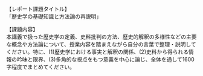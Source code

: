 【レポート課題タイトル】  
「歴史学の基礎知識と方法論の再説明」

【課題内容】  
本講義で扱った歴史学の定義、史料批判の方法、歴史的解釈の多様性などの主要な概念や方法論について、授業内容を踏まえながら自分の言葉で整理・説明してください。特に、(1)歴史学における事実と解釈の関係、(2)史料から得られる情報の吟味と限界、(3)多角的な視点をもつ意義を中心に論じ、全体を通して1600字程度でまとめてください。
